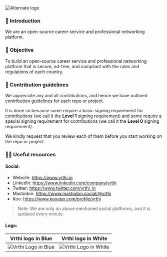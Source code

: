 <picture>
  <source media="(prefers-color-scheme: dark)" srcset="https://github.com/vrthi/.github/assets/68323012/3a65abfe-cde7-4a83-b540-805c9ab6eda9">
  <source media="(prefers-color-scheme: light)" srcset="https://github.com/vrthi/.github/assets/68323012/3a65abfe-cde7-4a83-b540-805c9ab6eda9">
  <img alt="Alternate logo" src="https://github.com/vrthi/.github/assets/68323012/3a65abfe-cde7-4a83-b540-805c9ab6eda9">
</picture>

### 👋 Introduction

We are an open-source career service and professional networking platform.

### 🎯 Objective

To build an open-source career service and professional networking platform that is secure, ad-free, and compliant with the rules and regulations of each country.

### 🌈 Contribution guidelines

We appreciate any and all contributions, and hence we have outlined contribution guidelines for each repo or project.

It is done so because some require a basic signing requirement for contributions (we call it the **Level 1** signing requirement) and some require a special signing requirement for contributions (we call it the **Level 0** signing requirement).

We kindly request that you review each of them before you start working on the repo or project.


### 👩‍💻 Useful resources

#### Social:
  - Website: https://www.vrthi.in
  - LinkedIn: https://www.linkedin.com/company/vrthi
  - Twitter: https://www.twitter.com/vrthi_in
  - Mastodon: https://www.mastodon.social/@vrthi
  - Koo: https://www.kooapp.com/profile/vrthi

> Note: We are only on above mentioned social platforms, and it is updated every minute.

#### Logo:

  Vrthi logo in Blue |   Vrthi logo in White
  :-------------------------: |  :-------------------------:
  ![Vrthi Logo in Blue](https://github.com/vrthi/.github/assets/68323012/aaa950fa-918c-4ac8-a780-b05d31885030) |  ![Vrthi Logo in White](https://github.com/vrthi/.github/assets/68323012/aaa950fa-918c-4ac8-a780-b05d31885030)

